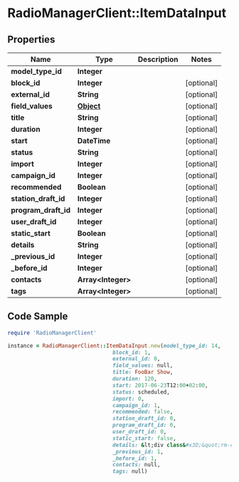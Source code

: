 # RadioManagerClient::ItemDataInput

## Properties

Name | Type | Description | Notes
------------ | ------------- | ------------- | -------------
**model_type_id** | **Integer** |  | 
**block_id** | **Integer** |  | [optional] 
**external_id** | **String** |  | [optional] 
**field_values** | [**Object**](.md) |  | [optional] 
**title** | **String** |  | [optional] 
**duration** | **Integer** |  | [optional] 
**start** | **DateTime** |  | [optional] 
**status** | **String** |  | [optional] 
**import** | **Integer** |  | [optional] 
**campaign_id** | **Integer** |  | [optional] 
**recommended** | **Boolean** |  | [optional] 
**station_draft_id** | **Integer** |  | [optional] 
**program_draft_id** | **Integer** |  | [optional] 
**user_draft_id** | **Integer** |  | [optional] 
**static_start** | **Boolean** |  | [optional] 
**details** | **String** |  | [optional] 
**_previous_id** | **Integer** |  | [optional] 
**_before_id** | **Integer** |  | [optional] 
**contacts** | **Array&lt;Integer&gt;** |  | [optional] 
**tags** | **Array&lt;Integer&gt;** |  | [optional] 

## Code Sample

```ruby
require 'RadioManagerClient'

instance = RadioManagerClient::ItemDataInput.new(model_type_id: 14,
                                 block_id: 1,
                                 external_id: 0,
                                 field_values: null,
                                 title: FooBar Show,
                                 duration: 120,
                                 start: 2017-06-23T12:00+02:00,
                                 status: scheduled,
                                 import: 0,
                                 campaign_id: 1,
                                 recommended: false,
                                 station_draft_id: 0,
                                 program_draft_id: 0,
                                 user_draft_id: 0,
                                 static_start: false,
                                 details: &lt;div class&#x3D;&quot;rm-content&quot;&gt;Details of item&lt;/div&gt;\n,
                                 _previous_id: 1,
                                 _before_id: 1,
                                 contacts: null,
                                 tags: null)
```


